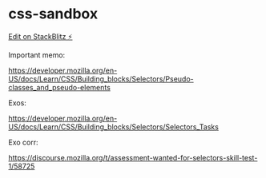 # css-sandbox

[Edit on StackBlitz ⚡️](https://stackblitz.com/edit/css-sandbox)

Important memo: 

https://developer.mozilla.org/en-US/docs/Learn/CSS/Building_blocks/Selectors/Pseudo-classes_and_pseudo-elements

Exos:

https://developer.mozilla.org/en-US/docs/Learn/CSS/Building_blocks/Selectors/Selectors_Tasks


Exo corr:

https://discourse.mozilla.org/t/assessment-wanted-for-selectors-skill-test-1/58725